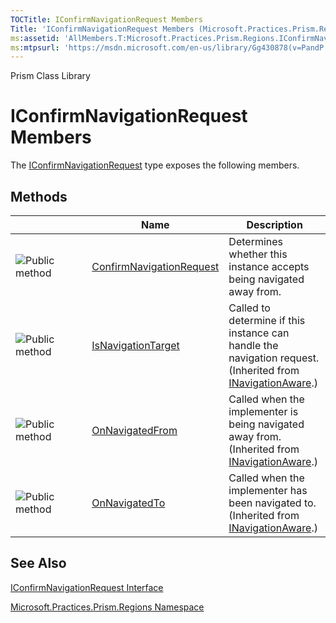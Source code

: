 ```yaml
---
TOCTitle: IConfirmNavigationRequest Members
Title: 'IConfirmNavigationRequest Members (Microsoft.Practices.Prism.Regions)'
ms:assetid: 'AllMembers.T:Microsoft.Practices.Prism.Regions.IConfirmNavigationRequest'
ms:mtpsurl: 'https://msdn.microsoft.com/en-us/library/Gg430878(v=PandP.50)'
---
```


Prism Class Library

IConfirmNavigationRequest Members
=================================

The [IConfirmNavigationRequest](https://msdn.microsoft.com/t:microsoft.practices.prism.regions.iconfirmnavigationrequest) type exposes the following members.

Methods
-------

<span id="methodTableToggle"></span>
<table>
<colgroup>
<col width="33%" />
<col width="33%" />
<col width="33%" />
</colgroup>
<thead>
<tr class="header">
<th> </th>
<th>Name</th>
<th>Description</th>
</tr>
</thead>
<tbody>
<tr class="odd">
<td><img src="https://msdn.microsoft.com/en-us/Gg430878.pubmethod(en-us,PandP.50).gif" title="Public method" /></td>
<td><a href="https://msdn.microsoft.com/m:microsoft.practices.prism.regions.iconfirmnavigationrequest.confirmnavigationrequest(microsoft.practices.prism.regions.navigationcontext%2csystem.action%7bsystem.boolean%7d)">ConfirmNavigationRequest</a></td>
<td><div class="summary">
Determines whether this instance accepts being navigated away from.
</div></td>
</tr>
<tr class="even">
<td><img src="https://msdn.microsoft.com/en-us/Gg430878.pubmethod(en-us,PandP.50).gif" title="Public method" /></td>
<td><a href="https://msdn.microsoft.com/m:microsoft.practices.prism.regions.inavigationaware.isnavigationtarget(microsoft.practices.prism.regions.navigationcontext)">IsNavigationTarget</a></td>
<td><div class="summary">
Called to determine if this instance can handle the navigation request.
</div>
(Inherited from <a href="https://msdn.microsoft.com/t:microsoft.practices.prism.regions.inavigationaware">INavigationAware</a>.)</td>
</tr>
<tr class="odd">
<td><img src="https://msdn.microsoft.com/en-us/Gg430878.pubmethod(en-us,PandP.50).gif" title="Public method" /></td>
<td><a href="https://msdn.microsoft.com/m:microsoft.practices.prism.regions.inavigationaware.onnavigatedfrom(microsoft.practices.prism.regions.navigationcontext)">OnNavigatedFrom</a></td>
<td><div class="summary">
Called when the implementer is being navigated away from.
</div>
(Inherited from <a href="https://msdn.microsoft.com/t:microsoft.practices.prism.regions.inavigationaware">INavigationAware</a>.)</td>
</tr>
<tr class="even">
<td><img src="https://msdn.microsoft.com/en-us/Gg430878.pubmethod(en-us,PandP.50).gif" title="Public method" /></td>
<td><a href="https://msdn.microsoft.com/m:microsoft.practices.prism.regions.inavigationaware.onnavigatedto(microsoft.practices.prism.regions.navigationcontext)">OnNavigatedTo</a></td>
<td><div class="summary">
Called when the implementer has been navigated to.
</div>
(Inherited from <a href="https://msdn.microsoft.com/t:microsoft.practices.prism.regions.inavigationaware">INavigationAware</a>.)</td>
</tr>
</tbody>
</table>

See Also
--------


[IConfirmNavigationRequest Interface](https://msdn.microsoft.com/t:microsoft.practices.prism.regions.iconfirmnavigationrequest)

[Microsoft.Practices.Prism.Regions Namespace](https://msdn.microsoft.com/n:microsoft.practices.prism.regions)
